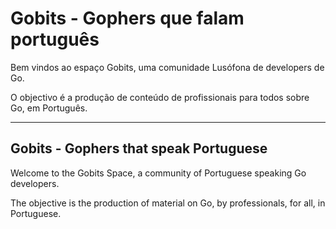 # Gobits - Gophers que falam português

Bem vindos ao espaço Gobits, uma comunidade Lusófona de developers de Go.

O objectivo é a produção de conteúdo de profissionais para todos sobre Go, em
Português.


---

## Gobits - Gophers that speak Portuguese

Welcome to the Gobits Space, a community of Portuguese speaking Go developers.

The objective is the production of material on Go, by professionals, for all,
in Portuguese.
